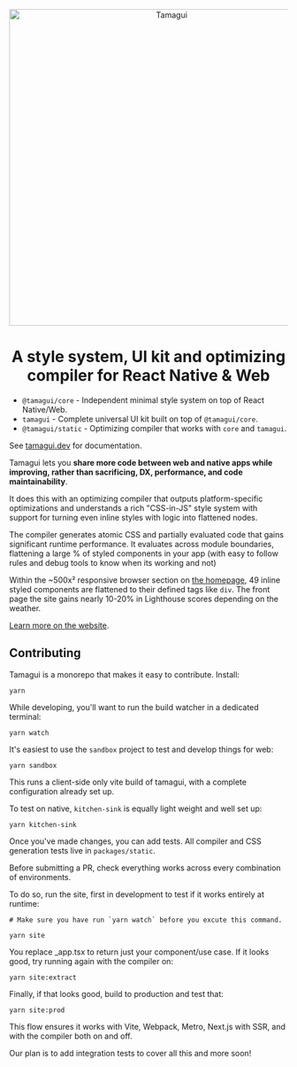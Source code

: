 <div align="center">
  <img margin="auto" width="572px" src="https://github.com/tamagui/tamagui/raw/master/apps/site/public/social.png" alt="Tamagui">
</div>

<h1 align="center">
  A style system, UI kit and optimizing compiler for React Native & Web
</h1>

- `@tamagui/core` - Independent minimal style system on top of React Native/Web.
- `tamagui` - Complete universal UI kit built on top of `@tamagui/core`.
- `@tamagui/static` - Optimizing compiler that works with `core` and `tamagui`.

See [tamagui.dev](https://tamagui.dev) for documentation.

Tamagui lets you **share more code between web and native apps while improving, rather than sacrificing, DX, performance, and code maintainability**.

It does this with an optimizing compiler that outputs platform-specific optimizations and understands a rich "CSS-in-JS" style system with support for turning even inline styles with logic into flattened nodes.

The compiler generates atomic CSS and partially evaluated code that gains significant runtime performance. It evaluates across module boundaries, flattening a large % of styled components in your app (with easy to follow rules and debug tools to know when its working and not)

Within the ~500x² responsive browser section on [the homepage](https://tamagui.dev), 49 inline styled components are flattened to their defined tags like `div`. The front page the site gains nearly 10-20% in Lighthouse scores depending on the weather.

[Learn more on the website](https://tamagui.dev/docs/intro/introduction).

## Contributing

Tamagui is a monorepo that makes it easy to contribute. Install:

```
yarn
```

While developing, you'll want to run the build watcher in a dedicated terminal:

```
yarn watch
```

It's easiest to use the `sandbox` project to test and develop things for web:

```
yarn sandbox
```

This runs a client-side only vite build of tamagui, with a complete configuration already set up.

To test on native, `kitchen-sink` is equally light weight and well set up:

```
yarn kitchen-sink
```

Once you've made changes, you can add tests. All compiler and CSS generation tests live in `packages/static`.

Before submitting a PR, check everything works across every combination of environments.

To do so, run the site, first in development to test if it works entirely at runtime:

```
# Make sure you have run `yarn watch` before you excute this command.

yarn site
```

You replace \_app.tsx to return just your component/use case. If it looks good, try running again with the compiler on:

```
yarn site:extract
```

Finally, if that looks good, build to production and test that:

```
yarn site:prod
```

This flow ensures it works with Vite, Webpack, Metro, Next.js with SSR, and with the compiler both on and off.

Our plan is to add integration tests to cover all this and more soon!
